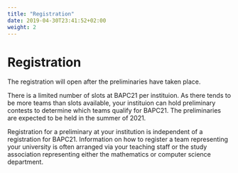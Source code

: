 ```yaml
---
title: "Registration"
date: 2019-04-30T23:41:52+02:00
weight: 2
---
```


# Registration

The registration will open after the preliminaries have taken place. 

There is a limited number of slots at BAPC21 per instituion. As there tends to be more teams than slots available, your instituion can hold preliminary contests to determine which teams qualify for BAPC21. The preliminaries are expected to be held in the summer of 2021. 

Registration for a preliminary at your institution is independent of a registration for BAPC21. Information on how to register a team representing your university is often arranged via your teaching staff or the study association representing either the mathematics or computer science department.
